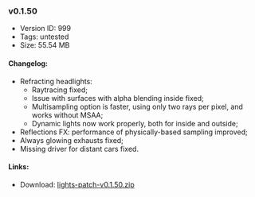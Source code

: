 ### v0.1.50

*   Version ID: 999
*   Tags: untested
*   Size: 55.54 MB

#### Changelog:

*   Refracting headlights:
    *   Raytracing fixed;
    *   Issue with surfaces with alpha blending inside fixed;
    *   Multisampling option is faster, using only two rays per pixel, and works without MSAA;
    *   Dynamic lights now work properly, both for inside and outside;
*   Reflections FX: performance of physically-based sampling improved;
*   Always glowing exhausts fixed;
*   Missing driver for distant cars fixed.

#### Links:

*   Download: [lights-patch-v0.1.50.zip](?get=0.1.50)
